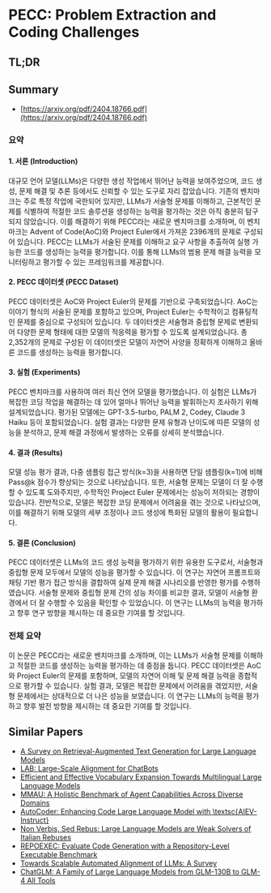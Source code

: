 # PECC: Problem Extraction and Coding Challenges
## TL;DR
## Summary
- [https://arxiv.org/pdf/2404.18766.pdf](https://arxiv.org/pdf/2404.18766.pdf)

### 요약

#### 1. 서론 (Introduction)
대규모 언어 모델(LLMs)은 다양한 생성 작업에서 뛰어난 능력을 보여주었으며, 코드 생성, 문제 해결 및 추론 등에서도 신뢰할 수 있는 도구로 자리 잡았습니다. 기존의 벤치마크는 주로 특정 작업에 국한되어 있지만, LLMs가 서술형 문제를 이해하고, 근본적인 문제를 식별하여 적절한 코드 솔루션을 생성하는 능력을 평가하는 것은 아직 충분히 탐구되지 않았습니다. 이를 해결하기 위해 PECC라는 새로운 벤치마크를 소개하며, 이 벤치마크는 Advent of Code(AoC)와 Project Euler에서 가져온 2396개의 문제로 구성되어 있습니다. PECC는 LLMs가 서술된 문제를 이해하고 요구 사항을 추출하여 실행 가능한 코드를 생성하는 능력을 평가합니다. 이를 통해 LLMs의 범용 문제 해결 능력을 모니터링하고 평가할 수 있는 프레임워크를 제공합니다.

#### 2. PECC 데이터셋 (PECC Dataset)
PECC 데이터셋은 AoC와 Project Euler의 문제를 기반으로 구축되었습니다. AoC는 이야기 형식의 서술된 문제를 포함하고 있으며, Project Euler는 수학적이고 컴퓨팅적인 문제를 중심으로 구성되어 있습니다. 두 데이터셋은 서술형과 중립형 문제로 변환되어 다양한 문제 형태에 대한 모델의 적응력을 평가할 수 있도록 설계되었습니다. 총 2,352개의 문제로 구성된 이 데이터셋은 모델이 자연어 사양을 정확하게 이해하고 올바른 코드를 생성하는 능력을 평가합니다.

#### 3. 실험 (Experiments)
PECC 벤치마크를 사용하여 여러 최신 언어 모델을 평가했습니다. 이 실험은 LLMs가 복잡한 코딩 작업을 해결하는 데 있어 얼마나 뛰어난 능력을 발휘하는지 조사하기 위해 설계되었습니다. 평가된 모델에는 GPT-3.5-turbo, PALM 2, Codey, Claude 3 Haiku 등이 포함되었습니다. 실험 결과는 다양한 문제 유형과 난이도에 따른 모델의 성능을 분석하고, 문제 해결 과정에서 발생하는 오류를 상세히 분석했습니다.

#### 4. 결과 (Results)
모델 성능 평가 결과, 다중 샘플링 접근 방식(k=3)을 사용하면 단일 샘플링(k=1)에 비해 Pass@k 점수가 향상되는 것으로 나타났습니다. 또한, 서술형 문제는 모델이 더 잘 수행할 수 있도록 도와주지만, 수학적인 Project Euler 문제에서는 성능이 저하되는 경향이 있습니다. 전반적으로, 모델은 복잡한 코딩 문제에서 어려움을 겪는 것으로 나타났으며, 이를 해결하기 위해 모델의 세부 조정이나 코드 생성에 특화된 모델의 활용이 필요합니다.

#### 5. 결론 (Conclusion)
PECC 데이터셋은 LLMs의 코드 생성 능력을 평가하기 위한 유용한 도구로서, 서술형과 중립형 문제 모두에서 모델의 성능을 평가할 수 있습니다. 이 연구는 자연어 프롬프트와 채팅 기반 평가 접근 방식을 결합하여 실제 문제 해결 시나리오를 반영한 평가를 수행하였습니다. 서술형 문제와 중립형 문제 간의 성능 차이를 비교한 결과, 모델이 서술형 환경에서 더 잘 수행할 수 있음을 확인할 수 있었습니다. 이 연구는 LLMs의 능력을 평가하고 향후 연구 방향을 제시하는 데 중요한 기여를 할 것입니다.

### 전체 요약
이 논문은 PECC라는 새로운 벤치마크를 소개하며, 이는 LLMs가 서술형 문제를 이해하고 적절한 코드를 생성하는 능력을 평가하는 데 중점을 둡니다. PECC 데이터셋은 AoC와 Project Euler의 문제를 포함하며, 모델의 자연어 이해 및 문제 해결 능력을 종합적으로 평가할 수 있습니다. 실험 결과, 모델은 복잡한 문제에서 어려움을 겪었지만, 서술형 문제에서는 상대적으로 더 나은 성능을 보였습니다. 이 연구는 LLMs의 능력을 평가하고 향후 발전 방향을 제시하는 데 중요한 기여를 할 것입니다.

## Similar Papers
- [A Survey on Retrieval-Augmented Text Generation for Large Language Models](2404.10981.md)
- [LAB: Large-Scale Alignment for ChatBots](2403.01081.md)
- [Efficient and Effective Vocabulary Expansion Towards Multilingual Large Language Models](2402.14714.md)
- [MMAU: A Holistic Benchmark of Agent Capabilities Across Diverse Domains](2407.18961.md)
- [AutoCoder: Enhancing Code Large Language Model with \textsc{AIEV-Instruct}](2405.14906.md)
- [Non Verbis, Sed Rebus: Large Language Models are Weak Solvers of Italian Rebuses](2408.00584.md)
- [REPOEXEC: Evaluate Code Generation with a Repository-Level Executable Benchmark](2406.11927.md)
- [Towards Scalable Automated Alignment of LLMs: A Survey](2406.01252.md)
- [ChatGLM: A Family of Large Language Models from GLM-130B to GLM-4 All Tools](2406.12793.md)
